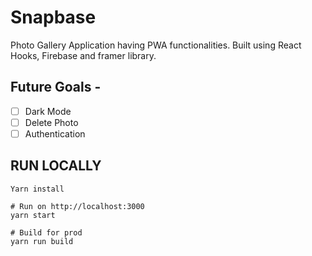 # Snapbase
Photo Gallery Application having PWA functionalities. Built using React Hooks, Firebase and framer library.

## Future Goals -
- [ ] Dark Mode
- [ ] Delete Photo
- [ ] Authentication

## RUN LOCALLY 
```
Yarn install

# Run on http://localhost:3000
yarn start

# Build for prod
yarn run build
